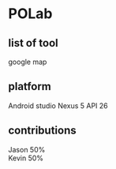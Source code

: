 # POLab

## list of tool 
google map

## platform
Android studio Nexus 5 API 26

## contributions
Jason 50%<br>
Kevin 50%
